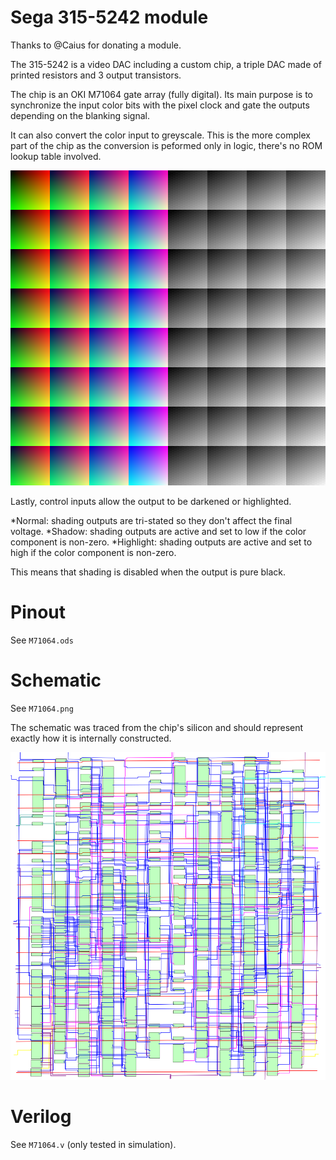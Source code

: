# Sega 315-5242 module

Thanks to @Caius for donating a module.

The 315-5242 is a video DAC including a custom chip, a triple DAC made of printed resistors and 3 output transistors.

The chip is an OKI M71064 gate array (fully digital). Its main purpose is to synchronize the input color bits with the pixel clock and gate the outputs depending on the blanking signal.

It can also convert the color input to greyscale. This is the more complex part of the chip as the conversion is peformed only in logic, there's no ROM lookup table involved.

![M71064 greyscale mode](greyscale.png)

Lastly, control inputs allow the output to be darkened or highlighted.

*Normal: shading outputs are tri-stated so they don't affect the final voltage.
*Shadow: shading outputs are active and set to low if the color component is non-zero.
*Highlight: shading outputs are active and set to high if the color component is non-zero.

This means that shading is disabled when the output is pure black.

# Pinout

See `M71064.ods`

# Schematic

See `M71064.png`

The schematic was traced from the chip's silicon and should represent exactly how it is internally constructed.

![M71064 internal routing](routing.png)

# Verilog

See `M71064.v` (only tested in simulation).
